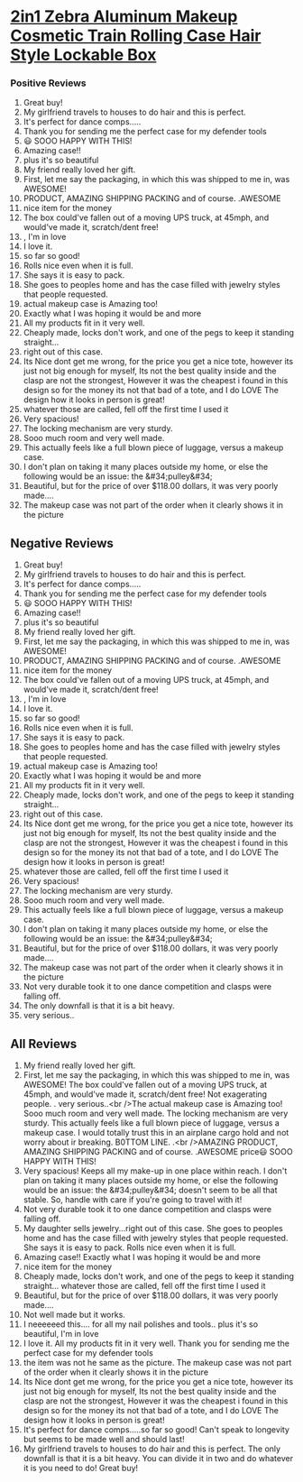 # [2in1 Zebra Aluminum Makeup Cosmetic Train Rolling Case Hair Style Lockable Box](https://products.checkmycream.com/products/2in1-Zebra-Aluminum-Makeup-Cosmetic-Train-Rolling-Case-Hair-Style-Lockable-Box.html)

### Positive Reviews

<ol>
      <li>Great buy!</li>
      <li>My girlfriend travels to houses to do hair and this is perfect.</li>
      <li>It&#x27;s perfect for dance comps.....</li>
      <li>Thank you for sending me the perfect case for my defender tools</li>
      <li>😃 SOOO HAPPY WITH THIS!</li>
      <li>Amazing case!!</li>
      <li>plus it&#x27;s so beautiful</li>
      <li>My friend really loved her gift.</li>
      <li>First, let me say the packaging, in which this was shipped to me in, was AWESOME!</li>
      <li>PRODUCT, AMAZING SHIPPING PACKING and of course. .AWESOME</li>
      <li>nice item for the money</li>
      <li>The box could&#x27;ve fallen out of a moving UPS truck, at 45mph, and would&#x27;ve made it, scratch/dent free!</li>
      <li>, I&#x27;m in love</li>
      <li>I love it.</li>
      <li>so far so good!  </li>
      <li>Rolls nice even when it is full.</li>
      <li>She says it is easy to pack.  </li>
      <li>She goes to peoples home and has the case filled with jewelry styles that people requested.  </li>
      <li>actual makeup case is Amazing too!  </li>
      <li>Exactly what I was hoping it would be and more</li>
      <li>All my products fit in it very well.</li>
      <li>Cheaply made, locks don&#x27;t work, and one of the pegs to keep it standing straight...</li>
      <li>right out of this case.  </li>
      <li>Its Nice dont get me wrong, for the price you get a nice tote, however its just not big enough for myself, Its not the best quality inside and the clasp are not the strongest, However it was the cheapest i found in this design so for the money its not that bad of a tote, and I do LOVE The design how it looks in person is great!</li>
      <li>whatever those are called, fell off the first time I used it</li>
      <li>Very spacious!</li>
      <li>The locking mechanism are very sturdy.</li>
      <li>Sooo much room and very well made.</li>
      <li>This actually feels like a full blown piece of luggage, versus a makeup case.</li>
      <li>I don&#x27;t plan on taking it many places outside my home, or else the following would be an issue: the &amp;#34;pulley&amp;#34;</li>
      <li>Beautiful, but for the price of over $118.00 dollars, it was very poorly made....</li>
      <li>The makeup case was not part of the order when it clearly shows it in the picture</li>
</ol>


<h2>Negative Reviews</h2>
<ol>
<li> Great buy!</li>
<li> My girlfriend travels to houses to do hair and this is perfect.</li>
<li> It&#x27;s perfect for dance comps.....</li>
<li> Thank you for sending me the perfect case for my defender tools</li>
<li> 😃 SOOO HAPPY WITH THIS!</li>
<li> Amazing case!!</li>
<li> plus it&#x27;s so beautiful</li>
<li> My friend really loved her gift.</li>
<li> First, let me say the packaging, in which this was shipped to me in, was AWESOME!</li>
<li> PRODUCT, AMAZING SHIPPING PACKING and of course. .AWESOME</li>
<li> nice item for the money</li>
<li> The box could&#x27;ve fallen out of a moving UPS truck, at 45mph, and would&#x27;ve made it, scratch/dent free!</li>
<li> , I&#x27;m in love</li>
<li> I love it.</li>
<li> so far so good!  </li>
<li> Rolls nice even when it is full.</li>
<li> She says it is easy to pack.  </li>
<li> She goes to peoples home and has the case filled with jewelry styles that people requested.  </li>
<li> actual makeup case is Amazing too!  </li>
<li> Exactly what I was hoping it would be and more</li>
<li> All my products fit in it very well.</li>
<li> Cheaply made, locks don&#x27;t work, and one of the pegs to keep it standing straight...</li>
<li> right out of this case.  </li>
<li> Its Nice dont get me wrong, for the price you get a nice tote, however its just not big enough for myself, Its not the best quality inside and the clasp are not the strongest, However it was the cheapest i found in this design so for the money its not that bad of a tote, and I do LOVE The design how it looks in person is great!</li>
<li> whatever those are called, fell off the first time I used it</li>
<li> Very spacious!</li>
<li> The locking mechanism are very sturdy.</li>
<li> Sooo much room and very well made.</li>
<li> This actually feels like a full blown piece of luggage, versus a makeup case.</li>
<li> I don&#x27;t plan on taking it many places outside my home, or else the following would be an issue: the &amp;#34;pulley&amp;#34;</li>
<li> Beautiful, but for the price of over $118.00 dollars, it was very poorly made....</li>
<li> The makeup case was not part of the order when it clearly shows it in the picture</li>
<li> Not very durable took it to one dance competition and clasps were falling off.</li>
<li> The only downfall is that it is a bit heavy.</li>
<li> very serious..</li>
</ol>

<h2>All Reviews</h2>

<ol>
    <li> My friend really loved her gift.</li>
    <li> First, let me say the packaging, in which this was shipped to me in, was AWESOME! The box could&#x27;ve fallen out of a moving UPS truck, at 45mph, and would&#x27;ve made it, scratch/dent free! Not exagerating people. . very serious..&lt;br /&gt;The actual makeup case is Amazing too!  Sooo much room and very well made. The locking mechanism are very sturdy. This actually feels like a full blown piece of luggage, versus a makeup case. I would totally trust this in an airplane cargo hold and not worry about ir breaking. B0TTOM LINE. .&lt;br /&gt;AMAZING PRODUCT, AMAZING SHIPPING PACKING and of course. .AWESOME price😃 SOOO HAPPY WITH THIS!</li>
    <li> Very spacious! Keeps all my make-up in one place within reach. I don&#x27;t plan on taking it many places outside my home, or else the following would be an issue: the &amp;#34;pulley&amp;#34; doesn&#x27;t seem to be all that stable. So, handle with care if you&#x27;re going to travel with it!</li>
    <li> Not very durable took it to one dance competition and clasps were falling off.</li>
    <li> My daughter sells jewelry...right out of this case.  She goes to peoples home and has the case filled with jewelry styles that people requested.  She says it is easy to pack.  Rolls nice even when it is full.</li>
    <li> Amazing case!! Exactly what I was hoping it would be and more</li>
    <li> nice item for the money</li>
    <li> Cheaply made, locks don&#x27;t work, and one of the pegs to keep it standing straight... whatever those are called, fell off the first time I used it</li>
    <li> Beautiful, but for the price of over $118.00 dollars, it was very poorly made....</li>
    <li> Not well made but it works.</li>
    <li> I neeeeeed this.... for all my nail polishes and tools.. plus it&#x27;s so beautiful, I&#x27;m in love</li>
    <li> I love it. All my products fit in it very well. Thank you for sending me the perfect case for my defender tools</li>
    <li> the item was not he same as the picture. The makeup case was not part of the order when it clearly shows it in the picture</li>
    <li> Its Nice dont get me wrong, for the price you get a nice tote, however its just not big enough for myself, Its not the best quality inside and the clasp are not the strongest, However it was the cheapest i found in this design so for the money its not that bad of a tote, and I do LOVE The design how it looks in person is great!</li>
    <li> It&#x27;s perfect for dance comps.....so far so good!  Can&#x27;t speak to longevity but seems to be made well and should last!</li>
    <li> My girlfriend travels to houses to do hair and this is perfect. The only downfall is that it is a bit heavy. You can divide it in two and do whatever it is you need to do! Great buy!</li>
</ol>




